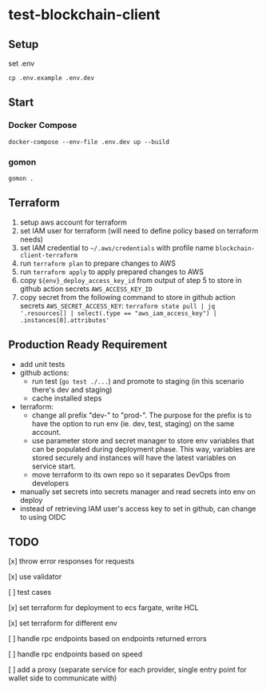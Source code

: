 # test-blockchain-client

## Setup

set .env
```
cp .env.example .env.dev
```

## Start

### Docker Compose

```
docker-compose --env-file .env.dev up --build
```

### gomon

```
gomon .
```

## Terraform

1. setup aws account for terraform
2. set IAM user for terraform (will need to define policy based on terraform needs)
3. set IAM credential to `~/.aws/credentials` with profile name `blockchain-client-terraform`
4. run `terraform plan` to prepare changes to AWS
5. run `terraform apply` to apply prepared changes to AWS
6. copy `${env}_deploy_access_key_id` from output of step 5 to store in github action secrets `AWS_ACCESS_KEY_ID`
7. copy secret from the following command to store in github action secrets `AWS_SECRET_ACCESS_KEY`: `terraform state pull | jq '.resources[] | select(.type == "aws_iam_access_key") | .instances[0].attributes'`

## Production Ready Requirement

- add unit tests
- github actions:
  - run test (`go test ./...`) and promote to staging (in this scenario there's dev and staging)
  - cache installed steps
- terraform:
  - change all prefix "dev-" to "prod-". The purpose for the prefix is to have the option to run env (ie. dev, test, staging) on the same account.
  - use parameter store and secret manager to store env variables that can be populated during deployment phase. This way, variables are stored securely and instances will have the latest variables on service start.
  - move terraform to its own repo so it separates DevOps from developers
- manually set secrets into secrets manager and read secrets into env on deploy
- instead of retrieving IAM user's access key to set in github, can change to using OIDC

## TODO

[x] throw error responses for requests

[x] use validator

[ ] test cases

[x] set terraform for deployment to ecs fargate, write HCL

[x] set terraform for different env

[ ] handle rpc endpoints based on endpoints returned errors

[ ] handle rpc endpoints based on speed

[ ] add a proxy (separate service for each provider, single entry point for wallet side to communicate with)